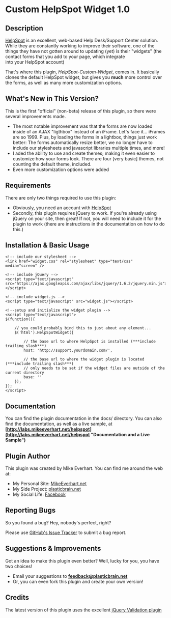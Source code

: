 Custom HelpSpot Widget 1.0
==========================


Description
-----------
[HelpSpot](http://www.helpspot.com "HelpSpot") is an excellent, web-based Help 
Desk/Support Center solution. While they are constantly working to improve their 
software, one of the things they have not gotten around to updating (yet) is 
their "widgets" (the contact forms that you add to your page, which integrate  
into your HelpSpot account)
 
That's where this plugin, *HelpSpot-Custom-Widget*, comes in. It basically clones 
the default HelpSpot widget, but gives you **much** more control over the forms, 
as well as many more customization options.


What's New in This Version?
---------------------------
This is the first "official" (non-beta) release of this plugin, so there were 
several improvements made.

* The most notable improvement was that the forms are now loaded inside of an 
AJAX "ligthbox" instead of an iFrame. Let's face it... iFrames are so 1999. 
Plus, by loading the forms in a lightbox, things just work better: The forms 
automatically resize better, we no longer have to include our stylesheets 
and javascript libraries multiple times, and more!
* I aded the ability to use and create themes; making it even easier to 
customize how your forms look. There are four [very basic] themes, not 
counting the default theme, included.
* Even more customization options were added
	

Requirements
------------
There are only two things required to use this plugin:

* Obviously, you need an account with [HelpSpot](http://www.helpspot.com "HelpSpot")
* Secondly, this plugin requires jQuery to work. If you're already using jQuery 
on your site, then great! If not, you will need to include it for the plugin to 
work (there are instructions in the documentation on how to do this.)

Installation & Basic Usage
--------------------------
    <!-- include our stylesheet -->
    <link href="widget.css" rel="stylesheet" type="text/css" media="screen" />

    <!-- include jQuery -->
    <script type="text/javascript" src="https://ajax.googleapis.com/ajax/libs/jquery/1.6.2/jquery.min.js"></script>
    
    <!-- include widget.js -->
    <script type="text/javascript" src="widget.js"></script>
    
    <!--setup and initialize the widget plugin -->
    <script type="text/javascript">
    $(function(){
		
        // you could probably bind this to just about any element...
        $('html').HelpSpotWidget({
				
            // the base url to where HelpSpot is installed (***include trailing slash***)
            host: 'http://support.yourdomain.com/',
				
            // the base url to where the widget plugin is located (***include trailing slash***)
            // only needs to be set if the widget files are outside of the current directory
            base: ''
        });
    });	
    </script>

Documentation
-------------
You can find the plugin documentation in the docs/ directory. You can also find the documentation, as well as a live sample, at **[http://labs.mikeeverhart.net/helpspot](http://labs.mikeeverhart.net/helpspot "Documentation and a Live Sample")**

Plugin Author
--------------
This plugin was created by Mike Everhart. You can find me around the web at:

* My Personal Site: [MikeEverhart.net](http://www.mikeeverhart.net "My personal site")
* My Side Project: [plasticbrain.net](http://www.plasticbrain.net "My part time project")
* My Social Life: [Facebook](https://www.facebook.com/plasticbrain "Friend me on Facebook!")

Reporting Bugs
--------------
So you found a bug? Hey, nobody's perfect, right?

Please use [GitHub's Issue Tracker](https://github.com/plasticbrain/HelpSpot-Custom-Widget-1.0/issues/new "Submit a Bug") to submit a bug report.

Suggestions & Improvements
--------------------------
Got an idea to make this plugin even better? Well, lucky for you, you have two choices!

* Email your suggestions to **[feedback@plasticbrain.net](mailto:feedback@plasticbrain.net "Submit Feedback")**
* Or, you can even fork this plugin and create your own version!

Credits
-------
The latest version of this plugin uses the excellent [jQuery Validation plugin](http://bassistance.de/jquery-plugins/jquery-plugin-validation/ "jQuery Validation Plugin")